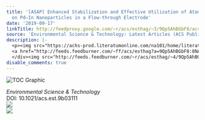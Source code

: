 ```yaml
---
title: '[ASAP] Enhanced Stabilization and Effective Utilization of Atomic Hydrogen
  on Pd–In Nanoparticles in a Flow-through Electrode'
date: '2019-09-17'
linkTitle: http://feedproxy.google.com/~r/acs/esthag/~3/9Qp5AhBGbF8/acs.est.9b03111
source: 'Environmental Science & Technology: Latest Articles (ACS Publications)'
description: |-
  <p><img src="https://achs-prod.literatumonline.com/na101/home/literatum/publisher/achs/journals/content/esthag/0/esthag.ahead-of-print/acs.est.9b03111/20190917/images/medium/es9b03111_0008.gif" alt="TOC Graphic"/></p><div><cite>Environmental Science & Technology</cite></div><div>DOI: 10.1021/acs.est.9b03111</div><div class="feedflare">
  <a href="http://feeds.feedburner.com/~ff/acs/esthag?a=9Qp5AhBGbF8:8NAqU1AGP7Q:yIl2AUoC8zA"><img src="http://feeds.feedburner.com/~ff/acs/esthag?d=yIl2AUoC8zA" border="0"></img></a>
  </div><img src="http://feeds.feedburner.com/~r/acs/esthag/~4/9Qp5AhBGbF8" ...
disable_comments: true
---
```

<p><img src="https://achs-prod.literatumonline.com/na101/home/literatum/publisher/achs/journals/content/esthag/0/esthag.ahead-of-print/acs.est.9b03111/20190917/images/medium/es9b03111_0008.gif" alt="TOC Graphic"/></p><div><cite>Environmental Science & Technology</cite></div><div>DOI: 10.1021/acs.est.9b03111</div><div class="feedflare">
<a href="http://feeds.feedburner.com/~ff/acs/esthag?a=9Qp5AhBGbF8:8NAqU1AGP7Q:yIl2AUoC8zA"><img src="http://feeds.feedburner.com/~ff/acs/esthag?d=yIl2AUoC8zA" border="0"></img></a>
</div><img src="http://feeds.feedburner.com/~r/acs/esthag/~4/9Qp5AhBGbF8" ...